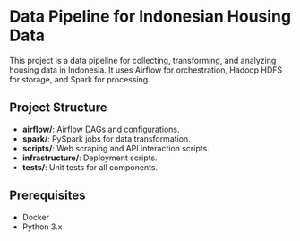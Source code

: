 # Data Pipeline for Indonesian Housing Data

This project is a data pipeline for collecting, transforming, and analyzing housing data in Indonesia. It uses Airflow for orchestration, Hadoop HDFS for storage, and Spark for processing.

## Project Structure

- **airflow/**: Airflow DAGs and configurations.
- **spark/**: PySpark jobs for data transformation.
- **scripts/**: Web scraping and API interaction scripts.
- **infrastructure/**: Deployment scripts.
- **tests/**: Unit tests for all components.

## Prerequisites

- Docker
- Python 3.x
